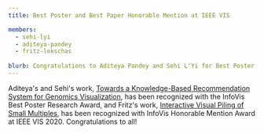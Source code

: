 ```yaml
---
title: Best Poster and Best Paper Honorable Mention at IEEE VIS

members:
  - sehi-lyi
  - aditeya-pandey
  - fritz-lekschas
 
blurb: Congratulations to Aditeya Pandey and Sehi L'Yi for Best Poster, and to Fritz Lekschas for Best Paper honorable mention
---
```

Aditeya's and Sehi's work,
[Towards a Knowledge-Based Recommendation System for Genomics Visualization](https://osf.io/t74da/),
has been recognized with the InfoVis Best Poster Research Award,
and Fritz's work,
[Interactive Visual Piling of Small Multiples](http://piling.lekschas.de/),
has been recognized with InfoVis Honorable Mention Award at IEEE VIS 2020. Congratulations to all!